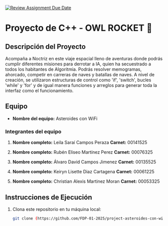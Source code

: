 [![Review Assignment Due Date](https://classroom.github.com/assets/deadline-readme-button-22041afd0340ce965d47ae6ef1cefeee28c7c493a6346c4f15d667ab976d596c.svg)](https://classroom.github.com/a/mi1WNrHU)
# Proyecto de C++ - OWL ROCKET 🚀

## Descripción del Proyecto

Acompaña a Noctriz en este viaje espacial lleno de aventuras donde podrás cumplir diferentes misiones para derrotar a IA, quien ha secuestrado a todos los habitantes de Algoritmia. Podrás resolver memogramas, ahorcado, competir en carreras de naves y batallas de naves. A nivel de creación, se utilizaron estructuras de control como 'if', 'switch', bucles 'while' y 'for' y de igual manera funciones y arreglos para generar toda la interfaz como el funcionamiento. 

## Equipo

- **Nombre del equipo:** Asteroides con WiFi

### Integrantes del equipo

1. **Nombre completo:** Leila Saraí Campos Peraza 
   **Carnet:** 00141525

2. **Nombre completo:** Rubén Eliseo Martínez Perez
   **Carnet:** 00076325

3. **Nombre completo:** Álvaro David Campos Jimenez
   **Carnet:** 00135525

4. **Nombre completo:** Keiryn Lisette Diaz Cartagena
   **Carnet:** 00061225

5. **Nombre completo:** Christian Alexis Martinez Moran
   **Carnet:** 00053325

## Instrucciones de Ejecución

1. Clona este repositorio en tu máquina local:
   ```bash
   git clone (https://github.com/FDP-01-2025/project-asteroides-con-wifi.git)
